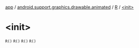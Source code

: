 [app](../../index.md) / [android.support.graphics.drawable.animated](../index.md) / [R](index.md) / [&lt;init&gt;](.)

# &lt;init&gt;

`R()`
`R()`
`R()`
`R()`